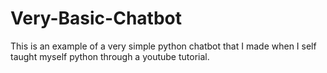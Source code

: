 # Very-Basic-Chatbot
This is an example of a very simple python chatbot that I made when I self taught myself python through a youtube tutorial.
